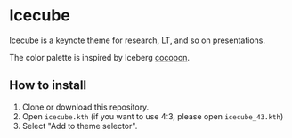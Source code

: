 # Icecube

Icecube is a keynote theme for research, LT, and so on presentations.

The color palette is inspired by Iceberg [cocopon](https://github.com/cocopon/iceberg.vim:w).


## How to install

1. Clone or download this repository.
1. Open `icecube.kth` (if you want to use 4:3, please open `icecube_43.kth`)
1. Select "Add to theme selector".

